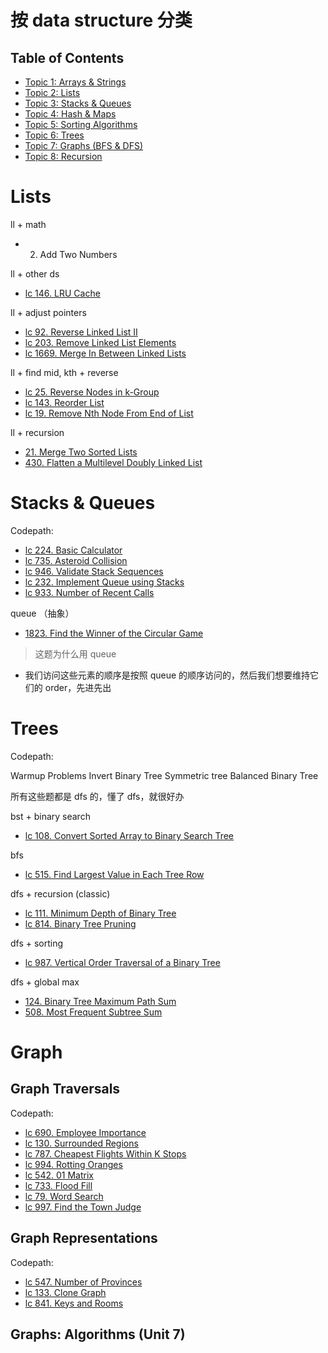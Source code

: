 # 按 data structure 分类

## Table of Contents

- [Topic 1: Arrays & Strings](#topic-1-arrays--strings)
- [Topic 2: Lists](#topic-2-lists)
- [Topic 3: Stacks & Queues](#topic-3-stacks--queues)
- [Topic 4: Hash & Maps](#topic-4-hash--maps)
- [Topic 5: Sorting Algorithms](#topic-5-sorting-algorithms)
- [Topic 6: Trees](#topic-6-trees)
- [Topic 7: Graphs (BFS & DFS)](#Graph)
- [Topic 8: Recursion](#topic-8-recursion)

# Lists

ll + math

- 2. Add Two Numbers

ll + other ds

- [lc 146. LRU Cache](https://leetcode.com/problems/lru-cache/)

ll + adjust pointers

- [lc 92. Reverse Linked List II](https://leetcode.com/problems/reverse-linked-list-ii/)
- [lc 203. Remove Linked List Elements](https://leetcode.com/problems/remove-linked-list-elements/)
- [lc 1669. Merge In Between Linked Lists](https://leetcode.com/problems/merge-in-between-linked-lists/)

ll + find mid, kth + reverse

- [lc 25. Reverse Nodes in k-Group](https://leetcode.com/problems/reverse-nodes-in-k-group/description/)
- [lc 143. Reorder List](https://leetcode.com/problems/reorder-list/)
- [lc 19. Remove Nth Node From End of List](https://leetcode.com/problems/remove-nth-node-from-end-of-list/)

ll + recursion

- [21. Merge Two Sorted Lists](https://leetcode.com/problems/merge-two-sorted-lists/)
- [430. Flatten a Multilevel Doubly Linked List](https://leetcode.com/problems/flatten-a-multilevel-doubly-linked-list/)

# Stacks & Queues

Codepath:

- [lc 224. Basic Calculator](https://leetcode.com/problems/basic-calculator/)
- [lc 735. Asteroid Collision](https://leetcode.com/problems/asteroid-collision/)
- [lc 946. Validate Stack Sequences](https://leetcode.com/problems/validate-stack-sequences/)
- [lc 232. Implement Queue using Stacks](https://leetcode.com/problems/implement-queue-using-stacks/)
- [lc 933. Number of Recent Calls](https://leetcode.com/problems/number-of-recent-calls/)

queue （抽象）

- [1823. Find the Winner of the Circular Game](https://leetcode.com/problems/find-the-winner-of-the-circular-game/description/)

> 这题为什么用 queue

- 我们访问这些元素的顺序是按照 queue 的顺序访问的，然后我们想要维持它们的 order，先进先出

# Trees

Codepath:

Warmup Problems
Invert Binary Tree
Symmetric tree
Balanced Binary Tree

所有这些题都是 dfs 的，懂了 dfs，就很好办

bst + binary search

- [lc 108. Convert Sorted Array to Binary Search Tree](https://leetcode.com/problems/convert-sorted-array-to-binary-search-tree/)

bfs

- [lc 515. Find Largest Value in Each Tree Row](https://leetcode.com/problems/find-largest-value-in-each-tree-row/)

dfs + recursion (classic)

- [lc 111. Minimum Depth of Binary Tree](https://leetcode.com/problems/minimum-depth-of-binary-tree/)
- [lc 814. Binary Tree Pruning](https://leetcode.com/problems/binary-tree-pruning/)

dfs + sorting

- [lc 987. Vertical Order Traversal of a Binary Tree](https://leetcode.com/problems/vertical-order-traversal-of-a-binary-tree/)

dfs + global max

- [124. Binary Tree Maximum Path Sum](https://leetcode.com/problems/binary-tree-maximum-path-sum/)
- [508. Most Frequent Subtree Sum](https://leetcode.com/problems/most-frequent-subtree-sum/)

# Graph

## Graph Traversals

Codepath:

- [lc 690. Employee Importance](https://leetcode.com/problems/employee-importance/)
- [lc 130. Surrounded Regions](https://leetcode.com/problems/surrounded-regions/)
- [lc 787. Cheapest Flights Within K Stops](https://leetcode.com/problems/cheapest-flights-within-k-stops/)
- [lc 994. Rotting Oranges](https://leetcode.com/problems/rotting-oranges/)
- [lc 542. 01 Matrix](https://leetcode.com/problems/01-matrix/)
- [lc 733. Flood Fill](https://leetcode.com/problems/flood-fill/)
- [lc 79. Word Search](https://leetcode.com/problems/word-search/)
- [lc 997. Find the Town Judge](https://leetcode.com/problems/find-the-town-judge/)

## Graph Representations

Codepath:

- [lc 547. Number of Provinces](https://leetcode.com/problems/number-of-provinces/)
- [lc 133. Clone Graph](https://leetcode.com/problems/clone-graph/)
- [lc 841. Keys and Rooms](https://leetcode.com/problems/keys-and-rooms/)

## Graphs: Algorithms (Unit 7)
